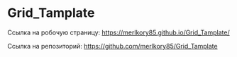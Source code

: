 # Grid_Tamplate

Ссылка на робочую страницу: https://merlkory85.github.io/Grid_Tamplate/

Ссылка на репозиторий: https://github.com/merlkory85/Grid_Tamplate
